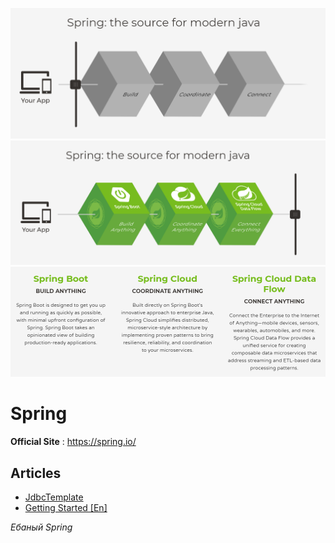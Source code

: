 ![](res/before.png)
<br>
![](res/after.png)
<br>
![](res/cards.png)
# Spring

**Official Site** : https://spring.io/

## Articles

* [JdbcTemplate](JdbcTemplate.md)
* [Getting Started [En]](GettingStarted-[En].md)

_Ебаный Spring_
